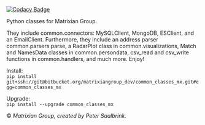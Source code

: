 [![Codacy Badge](https://api.codacy.com/project/badge/Grade/241637ab2c98404185f3eb76b90bf79a)](https://www.codacy.com?utm_source=bitbucket.org&amp;utm_medium=referral&amp;utm_content=matrixiangroup_dev/common_classes_mx&amp;utm_campaign=Badge_Grade)

Python classes for Matrixian Group.  

They include common.connectors: MySQLClient, MongoDB, ESClient, and an
EmailClient. Furthermore, they include an address parser
common.parsers.parse, a RadarPlot class in common.visualizations,
Match and NamesData classes in common.persondata, csv_read and
csv_write functions in common.handlers, and much more. Enjoy!

Install:  
`pip install git+ssh://git@bitbucket.org/matrixiangroup_dev/common_classes_mx.git#egg=common_classes_mx`  

Upgrade:  
`pip install --upgrade common_classes_mx`  

© _Matrixian Group, created by Peter Saalbrink._
